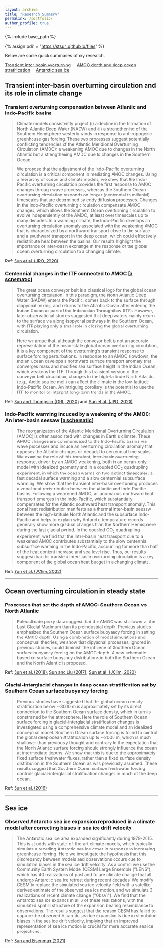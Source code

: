 ```yaml
---
layout: archive
title: "Research Summary"
permalink: /portfolio/
author_profile: true
---
```


{% include base_path %}

{% assign pdir = "https://stsun.github.io/files" %}

Below are some quick summaries of my research.

[Transient inter-basin overturning](#TransientMOC) &nbsp; &nbsp;  [AMOC depth and deep ocean stratification](#AMOC-Depth) &nbsp; &nbsp; [Antarctic sea ice](#Sea-Ice)

## Transient inter-basin overturning circulation and its role in climate change <a name="TransientMOC" />

### Transient overturning compensation between Atlantic and Indo-Pacific basins

> Climate models consistently project (i) a decline in the formation of North Atlantic Deep Water (NADW) and (ii) a strengthening of the Southern Hemisphere westerly winds in response to anthropogenic greenhouse gas forcing.  These two processes suggest potentially conflicting tendencies of the Atlantic Meridional Overturning Circulation (AMOC): a weakening AMOC due to changes in the North Atlantic but a strengthening AMOC due to changes in the Southern Ocean.

> We propose that the adjustment of the Indo-Pacific overturning circulation is a critical component in mediating AMOC changes. Using a hierarchy of ocean and climate models, we show that the Indo-Pacific overturning circulation provides the first response to AMOC changes through wave processes, whereas the Southern Ocean overturning circulation responds on longer (centennial to millenial) timescales that are determined by eddy diffusion processes. Changes in the Indo-Pacific overturning circulation compensate AMOC changes, which allows the Southern Ocean overturning circulation to evolve independently of the AMOC, at least over timescales up to many decades. In a warming climate, the Indo-Pacific develops an overturning circulation anomaly associated with the weakening AMOC that is characterized by a northward transport close to the surface and a southward transport in the deep ocean, which could effectively redistribute heat between the basins. Our results highlight the importance of inter-basin exchange in the response of the global ocean overturning circulation to a changing climate.

Ref: [Sun et al. (JPO, 2020)]({{pdir}}/Sun-Thompson-Eisenman-2020-JPO.pdf)

### Centennial changes in the ITF connected to AMOC [[a schematic]({{pdir}}/Sun-Thompson-2020.png)]

> The great ocean conveyor belt is a classical logo for the global ocean overturning circulation. In this paradigm, the North Atlantic Deep Water (NADW) enters the Pacific, comes back to the surface through diapycnal mixing, and returns to the Atlantic Ocean after entering the Indian Ocean as part of the Indonesian Throughflow (ITF). However, later observational studies suggested that deep waters mainly return to the surface via along-isopycnal pathways in the Southern Ocean, with ITF playing only a small role in closing the global overturning circulation.

> Here we argue that, although the conveyor belt is not an accurate representation of the mean-state global ocean overturning circulation, it is a key component of the overturning's transient response to surface forcing perturbations. In response to an AMOC slowdown, the Indian Ocean develops a northward surface transport anomaly that converges mass and modifies sea surface height in the Indian Ocean, which weakens the ITF. Through this transient version of the conveyor belt circulation, changes in the high-latitude North Atlantic (e.g., Arctic sea ice melt) can affect the climate in the low-latitude Indo-Pacific Ocean. An intriguing corollary is the potential to use the ITF to monitor or interpret long-term trends in the AMOC.

Ref: [Sun and Thompson (GRL, 2020)]({{pdir}}/Sun-Thompson-2020-GRL-ITF.pdf) and [Sun et al. (JPO, 2020)]({{pdir}}/Sun-Thompson-Eisenman-2020-JPO.pdf) 

### Indo-Pacific warming induced by a weakening of the AMOC: An inter-basin seesaw [[a schematic]({{pdir}}/Sun-Thompson-Xie-Long-2022-JClim-Schematic1.pdf)]

>The reorganization of the Atlantic Meridional Overturning Circulation (AMOC) is often associated with changes in Earth's climate. These AMOC changes are communicated to the Indo-Pacific basins via wave processes and induce an overturning circulation anomaly that opposes the Atlantic changes on decadal to centennial time scales.  We examine the role of this transient, inter-basin overturning response, driven by an AMOC weakening, both in an ocean-only model with idealized geometry and in a coupled CO$_2$ quadrupling experiment, in which the ocean warms on two distinct timescales:  a fast decadal surface warming and a slow centennial subsurface warming. We show that the transient inter-basin overturning produces a zonal heat redistribution between the Atlantic and Indo-Pacific basins. Following a weakened AMOC, an anomalous northward heat transport emerges in the Indo-Pacific, which substantially compensates for the Atlantic southward heat transport anomaly. This zonal heat redistribution manifests as a thermal inter-basin seesaw between the high-latitude North Atlantic and the subsurface Indo-Pacific and helps to explain why Antarctic temperature records generally show more gradual changes than the Northern Hemisphere during the last glacial period. In the coupled CO$_2$ quadrupling experiment, we find that the inter-basin heat transport due to a weakened AMOC contributes substantially to the slow centennial subsurface warming in the Indo-Pacific, accounting for more than half of the heat content increase and sea level rise. Thus, our results suggest that the transient inter-basin overturning circulation is a key component of the global ocean heat budget in a changing climate.

Ref: [Sun et al. (JClim, 2022)]({{pdir}}/Sun-Thompson-Xie-Long-2022-JClim.pdf)


***
## Ocean overturning circulation in steady state <a name="AMOC-Depth" />
### Processes that set the depth of AMOC: Southern Ocean vs North Atlantic

> Paleoclimate proxy data suggest that the AMOC was shallower at the Last Glacial Maximum than its preindustrial depth. Previous studies emphasized the Southern Ocean surface buoyancy forcing in setting the AMOC depth. Using a combination of model simulations and conceptual theories, we show that dipyacnal processes, ignored in previous studies, could diminish the influece of Southern Ocean surface buoyancy forcing on the AMOC depth. A new schematic based on surface buoyancy distributions in both the Southern Ocean and the North Atlantic is proposed.

Ref: [Sun et al. (2018)]({{pdir}}/Sun_et_al-2018-Geophysical_Research_Letters.pdf), [Sun and Liu (2017)]({{pdir}}/Sun-Liu-2017-ACC.pdf), [Sun et al. (JClim, 2020)]({{pdir}}/Sun-Eisenman-Zanna-Stewart-inpress-2020.pdf)

### Glacial-interglacial changes in deep ocean stratification set by Southern Ocean surface buoyancy forcing

> Previous studies have suggested that the global ocean density stratification below ∼3000 m is approximately set by its direct connection to the Southern Ocean surface density, which in turn is constrained by the atmosphere. Here the role of Southern Ocean surface forcing in glacial-interglacial stratification changes is investigated using a comprehensive climate model and an idealized conceptual model. Southern Ocean surface forcing is found to control the global deep ocean stratification up to ∼2000 m, which is much shallower than previously thought and contrary to the expectation that the North Atlantic surface forcing should strongly influence the ocean at intermediate depths. We show that this is due to the approximately fixed surface freshwater fluxes, rather than a fixed surface density distribution in the Southern Ocean as was previously assumed. These results suggest that Southern Ocean surface freshwater forcing controls glacial-interglacial stratification changes in much of the deep ocean.

Ref: [Sun et al. (2016)]({{pdir}}/Sun_et_al-2016-Geophysical_Research_Letters.pdf)


*** 
## Sea ice <a name="Sea-Ice" />
### Observed Antarctic sea ice expansion reproduced in a climate model after correcting biases in sea ice drift velocity

> The Antarctic sea ice area expanded significantly during 1979-2015. This is at odds with state-of-the-art climate models, which typically simulate a receding Antarctic sea ice cover in response to increasing greenhouse forcing. Here we investigate the hypothesis that this discrepancy between models and observations occurs due to simulation biases in the sea ice drift velocity. As a control we use the Community Earth System Model (CESM) Large Ensemble ("LENS"), which has 40 realizations of past and future climate change that all undergo Antarctic sea ice retreat during recent decades. We modify CESM to replace the simulated sea ice velocity field with a satellite-derived estimate of the observed sea ice motion, and we simulate 3 realizations of recent climate change ("ObsVi"). We find that the Antarctic sea ice expands in all 3 of these realizations, with the simulated spatial structure of the expansion bearing resemblance to observations. The results suggest that the reason CESM has failed to capture the observed Antarctic sea ice expansion is due to simulation biases in the sea ice drift velocity, implying that an improved representation of sea ice motion is crucial for more accurate sea ice projections.

Ref: [Sun and Eisenman (2021)]({{pdir}}/Sun-Eisenman-2021-NCOMMS.pdf)



